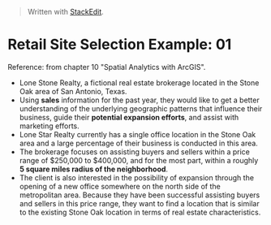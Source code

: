 


> Written with [StackEdit](https://stackedit.io/).

# Retail Site Selection Example: 01

Reference: from chapter 10 "Spatial Analytics with ArcGIS".

- Lone Stone Realty, a fictional real estate brokerage located in the Stone Oak area of San
Antonio, Texas.
- Using **sales** information for the past year, they would like to get a better understanding of the underlying geographic patterns that influence their business, guide their **potential expansion efforts**, and assist with marketing efforts.
- Lone Star Realty currently has a single office location in the Stone Oak area and a large
percentage of their business is conducted in this area.
- The brokerage focuses on assisting buyers and sellers within a price range of $250,000 to $400,000, and for the most part, within a roughly **5 square miles radius of the neighborhood**.
- The client is also interested in the possibility of expansion through the opening of a new office somewhere on the north side of the metropolitan area. Because they have been
successful assisting buyers and sellers in this price range, they want to find a location that is
similar to the existing Stone Oak location in terms of real estate characteristics.
<!--stackedit_data:
eyJoaXN0b3J5IjpbMjA3NDE3OTQ3OV19
-->
